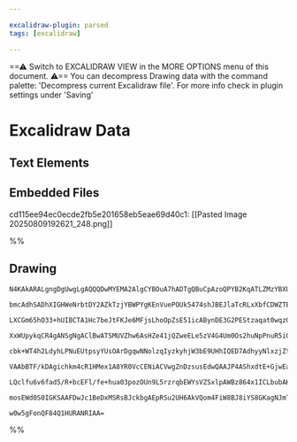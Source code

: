 ```yaml
---

excalidraw-plugin: parsed
tags: [excalidraw]

---
```

==⚠  Switch to EXCALIDRAW VIEW in the MORE OPTIONS menu of this document. ⚠== You can decompress Drawing data with the command palette: 'Decompress current Excalidraw file'. For more info check in plugin settings under 'Saving'


# Excalidraw Data

## Text Elements
## Embedded Files
cd115ee94ec0ecde2fb5e201658eb5eae69d40c1: [[Pasted Image 20250809192621_248.png]]

%%
## Drawing
```compressed-json
N4KAkARALgngDgUwgLgAQQQDwMYEMA2AlgCYBOuA7hADTgQBuCpAzoQPYB2KqATLZMzYBXUtiRoIACyhQ4zZAHoFAc0JRJQgEYA6bGwC2CgF7N6hbEcK4OCtptbErHALRY8RMpWdx8Q1TdIEfARcZgRmBShcZQUebQBGABZtAAYaOiCEfQQOKGZuAG1wMFAwMogSbikKAFkATmUAKwBBZgA2ADMOABUARVJlAHkAEUaEQeJ0sshYRCrCfWikfnLM

bmcAdhSADhXIGHWeNrbtDY2AZkTzjYBWPYgKEnVuePOUk5474shJBEJlaTcRLxXbfCDWZTBbgpe7MKCkNgAawQAGE2Pg2KQqvDrMw4LhArkpuVNLhsIjlAihBxiGiMViJDiOHiCTkoMTIB1CPh8ABlWBQiSCDwciBwhHIgDqT0k3D4YPFSIQ/JggvQwsq9ypAI44XyaHi9zY+OwagOBpSMLBlOEcAAksR9agCgBde4dcjZB3cDhCHn3Qg0rBVXBp

LXCGm65hO33+hUIBCTA1Hc7beJtFKJe6MFjsLhoOpZsE51icABynDE3G2PEStzaqat0wqzGGmSgie4HQIYXumgjxAAosFsrkY378PchHBiLgO0nUPFbnXU3UQdsbkXm0QOIifRP7hjyZ20N38L2FVEoEInRBEDTA8pRVzgt6JNhiPF4jcE4WENgUn/YgEB4DpNB/HgUnTG5tgQcCQgQNo6mIRIUmweJRWYdxxGdb4wENPD4m+N0wWwBE4H3HligA

XxWUpykqCR4gANSgNgAClBwATSMUVZhw6AsHZe41jQZweELe5zV4G4Um0Os2huNpPnuR5iGeA0QQSbZbjqFIeE+bZtnOJJ7l+f5ATQRIvmbCE1SbcpFWROlMSqABieIEE8zzRVJckbWpWl0VcxlyGZfFCWEsEXz5AUBI1SZYXhJVpXU2U0HlZsnOVOKqgS0VtUkKMnQI5tjTJM0Xkte4AvtR1ChI5sPVwL0F1jScwUDYDRPQXAMPDQLisojqsoTB

cbk+WT4h2LdyhLPNuEUtpsyYUsOArDgqwNNolzqIyzkyhjW3bE9UHhIQED7AdhyyNlxzjZtp1necXmXC4jL085a0PQM9zQdrDzYY8FzPC9mw7TB2QkQBP7VQGpUEAX01AH05QBR/UAbwyAB0OFhwB24ERgrKG6ISqlh+HkfRrHcfx91OCgXlCCMHCl20OpWbZ9n2Zp3IADEWu5aSbPKCGoGaIhlHzdBgg6KLmxzKBzAIUX/gl6BjVFPRclwQMmDf

VAAbBTF/kDAgichkm4cR1HMex1A8YR0VcCENiACVwgZnDzsusEdwQAAJP4AShxdtE+GjwEa8E4Dgfk5xw+joF+bIqjFwEVgYQgEAoAAhMkKSpGkXIZdA3I6Uuy+JCBsBESK7Q7fR+QlVFgqLiAPK89uK6r0ga7rnP/PzoL6WxMKWUizvq7ZWusm57lYtVeL0U1YpK4n3Ip/r5KpRlOU067nusgbpUVTVMVF8S5e98nuvneEHU9ReXfV6gdfBhNSq

LQclfu6v6fad5/R+bcEFl/fe+hua03pozOUn9L5rzrqbEWYsVZSxlpAWBz864x1ICLbubAKC/FwG1A8F8n7r0HDSZouD8EhAXOCKh49v5wKyJQhEFBujwAEgPCuWEEQ8gABrcA2EhbQylgE8PRPgLiQC2jJG/DwS41xgFGDYAYbg9FID0AIBdaE2htg0UfowjBWQb6DXvhILhadKQkEgThSCljSDWI7BRNAwCrHEBqGwYC5DcCaGCCDHsXtyhuML

mosEWd0S0IGKSAAFDwJc1BeDxMSRsBJckbgAEpRSu2UH6AkVQom4FiW8BJ8iYS8GKagNJmT9EkMMYfZEr95acHuiNTknoECuyDA4jgT40DqIwBwHxfjuCe3uNgIgzizqkAuvcQZSc0CjINk7H2IzpkIBqeUOwYxsB5F5IMuAHivGDN8adUGgTIBknlowboKj8ChPBhwvKmQdkLTGTeNi+h2FzH+sQ7cQNkT+PPOctpBheTPKaRLM5h5Qgixedc25

w0w5gFonQF84Q1HURANRIAA=
```
%%